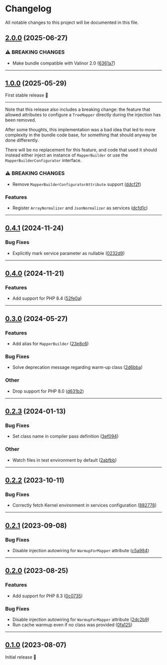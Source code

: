 <!--- BEGIN HEADER -->
# Changelog

All notable changes to this project will be documented in this file.
<!--- END HEADER -->

## [2.0.0](https://github.com/romm/Valinor-Bundle/compare/1.0.0...2.0.0) (2025-06-27)

### ⚠ BREAKING CHANGES

* Make bundle compatible with Valinor 2.0 ([6361a7](https://github.com/romm/Valinor-Bundle/commit/6361a78e84d63c3683fe3c16471a2f906f59a8b9))

---

## [1.0.0](https://github.com/CuyZ/Valinor-Bundle/compare/0.4.1...1.0.0) (2025-05-29)

First stable release 🎉

---

Note that this release also includes a breaking change: the feature that allowed
attributes to configure a `TreeMapper` directly during the injection has been
removed.

After some thoughts, this implementation was a bad idea that led to more
complexity in the bundle code base, for something that should anyway be done
differently.

There will be no replacement for this feature, and code that used it should
instead either inject an instance of `MapperBuilder` or use the
`MapperBuilderConfigurator` interface.

### ⚠ BREAKING CHANGES

* Remove `MapperBuilderConfiguratorAttribute` support ([ddcf2f](https://github.com/CuyZ/Valinor-Bundle/commit/ddcf2fbb74e5b4803fc3c3844c59b3412818b6c2))

### Features

* Register `ArrayNormalizer` and `JsonNormalizer` as services ([dcfd1c](https://github.com/CuyZ/Valinor-Bundle/commit/dcfd1c3339690d3c216eef33c1f64b130bdf75be))

---

## [0.4.1](https://github.com/CuyZ/Valinor-Bundle/compare/0.4.0...0.4.1) (2024-11-24)

### Bug Fixes

* Explicitly mark service parameter as nullable ([0232d9](https://github.com/CuyZ/Valinor-Bundle/commit/0232d9f5869e018ecd23da351e8daa3debf1fd02))

---

## [0.4.0](https://github.com/CuyZ/Valinor-Bundle/compare/0.3.0...0.4.0) (2024-11-21)

### Features

* Add support for PHP 8.4 ([52fe0a](https://github.com/CuyZ/Valinor-Bundle/commit/52fe0a5d14d01a556b4bc6bebbe91bb696e4f15b))

---

## [0.3.0](https://github.com/CuyZ/Valinor-Bundle/compare/0.2.3...0.3.0) (2024-05-27)

### Features

* Add alias for `MapperBuilder` ([23e8c6](https://github.com/CuyZ/Valinor-Bundle/commit/23e8c6800867918034bd85a9d901bf6414d2b43e))

### Bug Fixes

* Solve deprecation message regarding warm-up class ([2d6bba](https://github.com/CuyZ/Valinor-Bundle/commit/2d6bba8538dd47bb569b3b5a2dd10c0f363cb2d8))

### Other

* Drop support for PHP 8.0 ([d631b2](https://github.com/CuyZ/Valinor-Bundle/commit/d631b22bca9d9b66076707234b03815436b89eaa))

---

## [0.2.3](https://github.com/CuyZ/Valinor-Bundle/compare/0.2.2...0.2.3) (2024-01-13)

### Bug Fixes

* Set class name in compiler pass definition ([3ef094](https://github.com/CuyZ/Valinor-Bundle/commit/3ef094a975d540b9a038a17a1811a08827c2ad75))

### Other

* Watch files in test environment by default ([2abfbb](https://github.com/CuyZ/Valinor-Bundle/commit/2abfbb0c9c269b3e630c3f217edb89e2ff48b8a3))

---

## [0.2.2](https://github.com/CuyZ/Valinor-Bundle/compare/0.2.1...0.2.2) (2023-10-11)

### Bug Fixes

* Correctly fetch Kernel environment in services configuration ([882778](https://github.com/CuyZ/Valinor-Bundle/commit/882778f3c5d376925794e3e717787daaa0e95872))

---

## [0.2.1](https://github.com/CuyZ/Valinor-Bundle/compare/0.2.0...0.2.1) (2023-09-08)

### Bug Fixes

* Disable injection autowiring for `WarmupForMapper` attribute ([c5a984](https://github.com/CuyZ/Valinor-Bundle/commit/c5a98407b85289b2883edd97e49d8cd869bb2922))

---

## [0.2.0](https://github.com/CuyZ/Valinor-Bundle/compare/0.1.0...v0.2.0) (2023-08-25)

### Features

* Add support for PHP 8.3 ([0c0735](https://github.com/CuyZ/Valinor-Bundle/commit/0c073572cbc05035240ed95e99b653302d284a05))

### Bug Fixes

* Disable injection autowiring for `WarmupForMapper` attribute ([2dc2b9](https://github.com/CuyZ/Valinor-Bundle/commit/2dc2b9301745a2633202779bf66325bd559c895f))
* Run cache warmup even if no class was provided ([0fa125](https://github.com/CuyZ/Valinor-Bundle/commit/0fa125b52512c56ff93ed39191c2446e8e6b6f98))

---

## [0.1.0](https://github.com/CuyZ/Valinor-Bundle/commit/4b2ae168f3b3332043a21c34683fd22bac33803e) (2023-08-07)

Initial release 🎉
